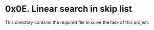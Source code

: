 # 0x0E. Linear search in skip list
This directory contains the required file to solve the task of this project.
 
